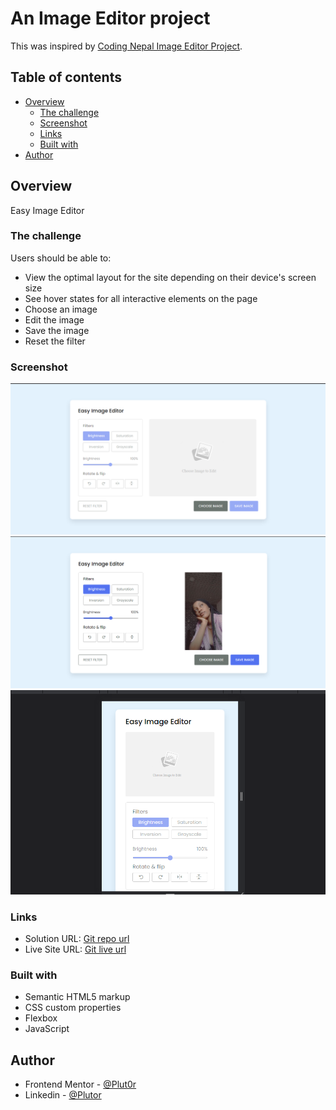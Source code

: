 # An Image Editor project

This was inspired by [Coding Nepal Image Editor Project](https://youtu.be/GAdfZJEl1Vs).

## Table of contents

- [Overview](#overview)
  - [The challenge](#the-challenge)
  - [Screenshot](#screenshot)
  - [Links](#links)
  - [Built with](#built-with)
- [Author](#author)


## Overview

Easy Image Editor


### The challenge

Users should be able to:

- View the optimal layout for the site depending on their device's screen size
- See hover states for all interactive elements on the page
- Choose an image 
- Edit the image
- Save the image
- Reset the filter


### Screenshot

![desktop-preview](./resources/screenshots/image-editor-desk-1.png)
![desktop-preview](./resources/screenshots/image-editor-desk.png)
![desktop-preview](./resources/screenshots/image-editor%20phone.png)


### Links

- Solution URL: [Git repo url](https://github.com/Plut0r/Image-editor)
- Live Site URL: [Git live url](https://image-editor-plut0r.netlify.app/)


### Built with

- Semantic HTML5 markup
- CSS custom properties
- Flexbox
- JavaScript


## Author

- Frontend Mentor - [@Plut0r](https://www.frontendmentor.io/profile/Plut0r)
- Linkedin - [@Plutor](https://www.linkedin.com/in/plut0r)

